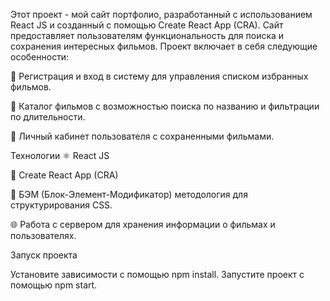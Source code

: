 Этот проект - мой сайт портфолио, разработанный с использованием React JS и созданный с помощью Create React App (CRA). Сайт предоставляет пользователям функциональность для поиска и сохранения интересных фильмов. Проект включает в себя следующие особенности:

🚀 Регистрация и вход в систему для управления списком избранных фильмов.

🎥 Каталог фильмов с возможностью поиска по названию и фильтрации по длительности.

💾 Личный кабинет пользователя с сохраненными фильмами.

Технологии
⚛️ React JS

🧱 Create React App (CRA)

🧬 БЭМ (Блок-Элемент-Модификатор) методология для структурирования CSS.

🌐 Работа с сервером для хранения информации о фильмах и пользователях.

Запуск проекта

Установите зависимости с помощью npm install.
Запустите проект с помощью npm start.
